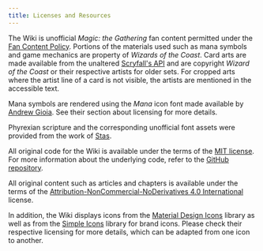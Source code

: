 ```yaml
---
title: Licenses and Resources
---
```


The Wiki is unofficial _Magic: the Gathering_ fan content permitted under the
[Fan Content Policy][wizards:fcp]. Portions of the materials used such as mana
symbols and game mechanics are property of _Wizards of the Coast_. Card arts are
made available from the unaltered [Scryfall's API][scryfall:api] and are
copyright _Wizard of the Coast_ or their respective artists for older sets. For
cropped arts where the artist line of a card is not visible, the artists are
mentioned in the accessible text.

Mana symbols are rendered using the _Mana_ icon font made available by [Andrew
Gioia][mana]. See their section about licensing for more details.

Phyrexian scripture and the corresponding unofficial font assets were provided
from the work of [Stas][stas].

All original code for the Wiki is available under the terms of the [MIT
license][code:license]. For more information about the underlying code, refer to
the [GitHub repository][code:repository].

All original content such as articles and chapters is available under the terms
of the [Attribution-NonCommercial-NoDerivatives 4.0 International][wiki:license]
license.

In addition, the Wiki displays icons from the [Material Design Icons][icons:mdi]
library as well as from the [Simple Icons][icons:simple-icons] library for brand
icons. Please check their respective licensing for more details, which can be
adapted from one icon to another.

[code:license]: https://github.com/angrybacon/doomsday-wiki/blob/master/LICENSE.org
[code:repository]: https://github.com/angrybacon/doomsday-wiki
[icons:mdi]: https://pictogrammers.com/library/mdi/
[icons:simple-icons]: https://simpleicons.org
[mana]: https://mana.andrewgioia.com/
[scryfall:api]: https://scryfall.com/docs/api
[stas]: http://stas.tk/
[wiki:license]: https://creativecommons.org/licenses/by-nc-nd/4.0/legalcode
[wizards:fcp]: https://company.wizards.com/en/legal/fancontentpolicy
